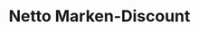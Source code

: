 ---
title: "Netto Marken-Discount"
url: /moenchengladbach/netto-marken-discount-an-der-bahn/
shop: Supermarkt
---